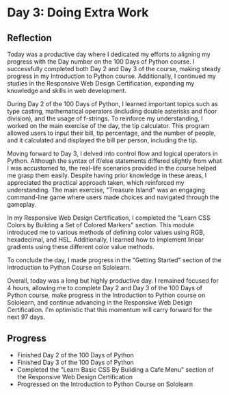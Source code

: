 # Day 3: Doing Extra Work

## Reflection
 Today was a productive day where I dedicated my efforts to aligning my progress with the Day number on the 100 Days of Python course. I successfully completed both Day 2 and Day 3 of the course, making steady progress in my Introduction to Python course. Additionally, I continued my studies in the Responsive Web Design Certification, expanding my knowledge and skills in web development.

 During Day 2 of the 100 Days of Python, I learned important topics such as type casting, mathematical operators (including double asterisks and floor division), and the usage of f-strings. To reinforce my understanding, I worked on the main exercise of the day, the tip calculator. This program allowed users to input their bill, tip percentage, and the number of people, and it calculated and displayed the bill per person, including the tip.

 Moving forward to Day 3, I delved into control flow and logical operators in Python. Although the syntax of if/else statements differed slightly from what I was accustomed to, the real-life scenarios provided in the course helped me grasp them easily. Despite having prior knowledge in these areas, I appreciated the practical approach taken, which reinforced my understanding. The main exercise, "Treasure Island" was an engaging command-line game where users made choices and navigated through the gameplay.

 In my Responsive Web Design Certification, I completed the "Learn CSS Colors by Building a Set of Colored Markers" section. This module introduced me to various methods of defining color values using RGB, hexadecimal, and HSL. Additionally, I learned how to implement linear gradients using these different color value methods.

 To conclude the day, I made progress in the "Getting Started" section of the Introduction to Python Course on Sololearn.

 Overall, today was a long but highly productive day. I remained focused for 4 hours, allowing me to complete Day 2 and Day 3 of the 100 Days of Python course, make progress in the Introduction to Python course on Sololearn, and continue advancing in the Responsive Web Design Certification. I'm optimistic that this momentum will carry forward for the next 97 days.

## Progress
 - Finished Day 2 of the 100 Days of Python
 - Finished Day 3 of the 100 Days of Python
 - Completed the "Learn Basic CSS By Building a Cafe Menu" section of the Responsive Web Design Certification
 - Progressed on the Introduction to Python Course on Sololearn
